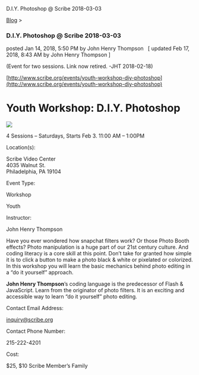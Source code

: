 D.I.Y. Photoshop @ Scribe 2018-03-03 

[Blog](../z-blog-1.md)‎ > ‎

### D.I.Y. Photoshop @ Scribe 2018-03-03

posted Jan 14, 2018, 5:50 PM by John Henry Thompson   \[ updated Feb 17, 2018, 8:43 AM by John Henry Thompson \]

(Event for two sessions. Link now retired. -JHT 2018-02-18)  

[http://www.scribe.org/events/youth-workshop-diy-photoshop](http://www.scribe.org/events/youth-workshop-diy-photoshop)

  

Youth Workshop: D.I.Y. Photoshop
================================

![](http://www.scribe.org/sites/default/files/styles/width300/public/inline_images/332673135839014203-jht-half-color-2.png?itok=x7HV-dLm)

4 Sessions – Saturdays, Starts Feb 3. 11:00 AM – 1:00PM

Location(s): 

Scribe Video Center  
4035 Walnut St.  
Philadelphia, PA 19104

Event Type: 

Workshop

Youth

  

  

  

Instructor: 

John Henry Thompson

Have you ever wondered how snapchat filters work? Or those Photo Booth effects? Photo manipulation is a huge part of our 21st century culture. And coding literacy is a core skill at this point. Don’t take for granted how simple it is to click a button to make a photo black & white or pixelated or colorized. In this workshop you will learn the basic mechanics behind photo editing in a “do it yourself” approach. 

**John Henry Thompson**’s coding language is the predecessor of Flash & JavaScript. Learn from the originator of photo filters. It is an exciting and accessible way to learn “do it yourself” photo editing.

Contact Email Address: 

[inquiry@scribe.org](mailto:inquiry@scribe.org)

Contact Phone Number: 

215-222-4201

Cost: 

$25, $10 Scribe Member’s Family

  

